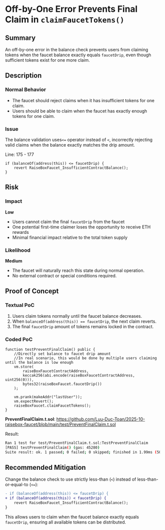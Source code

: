 # Off-by-One Error Prevents Final Claim in `claimFaucetTokens()`

## Summary

An off-by-one error in the balance check prevents users from claiming tokens when the faucet balance exactly equals `faucetDrip`, even though sufficient tokens exist for one more claim.

## Description

### Normal Behavior

- The faucet should reject claims when it has insufficient tokens for one claim.
- Users should be able to claim when the faucet has exactly enough tokens for one claim.

### Issue

The balance validation uses`<=` operator instead of `<`, incorrectly rejecting valid claims when the balance exactly matches the drip amount.

Line: 175 - 177

```solidity
if (balanceOf(address(this)) <= faucetDrip) {
    revert RaiseBoxFaucet_InsufficientContractBalance();
}
```

## Risk

### Impact

**Low**

- Users cannot claim the final `faucetDrip` from the faucet
- One potential first-time claimer loses the opportunity to receive ETH rewards
- Minimal financial impact relative to the total token supply

### Likelihood

**Medium**

- The faucet will naturally reach this state during normal operation.
- No external contract or special conditions required.

## Proof of Concept

### Textual PoC

1. Users claim tokens normally until the faucet balance decreases.
2. When `balanceOf(address(this)) == faucetDrip`, the next claim reverts.
3. The final `faucetDrip` amount of tokens remains locked in the contract.

### Coded PoC

```solidity
function testPreventFinalClaim() public {
    //Directly set balance to faucet drip amount
    //In real scenario, this would be done by multiple users claiming until the balance is low enough
    vm.store(
        raiseBoxFaucetContractAddress,
        keccak256(abi.encode(raiseBoxFaucetContractAddress, uint256(0))),
        bytes32(raiseBoxFaucet.faucetDrip())
    );

    vm.prank(makeAddr("lastUser"));
    vm.expectRevert();
    raiseBoxFaucet.claimFaucetTokens();
}
```

**PreventFinalClaim.t.sol**: https://github.com/Luu-Duc-Toan/2025-10-raisebox-faucet/blob/main/test/PreventFinalClaim.t.sol

Result:

```bash
Ran 1 test for test/PreventFinalClaim.t.sol:TestPreventFinalClaim
[PASS] testPreventFinalClaim() (gas: 45280)
Suite result: ok. 1 passed; 0 failed; 0 skipped; finished in 1.99ms (505.60µs CPU time)
```

## Recommended Mitigation

Change the balance check to use strictly less-than (`<`) instead of less-than-or-equal-to (`<=`):

```diff
- if (balanceOf(address(this)) <= faucetDrip) {
+ if (balanceOf(address(this)) < faucetDrip) {
    revert RaiseBoxFaucet_InsufficientContractBalance();
}
```

This allows users to claim when the faucet balance exactly equals `faucetDrip`, ensuring all available tokens can be distributed.
